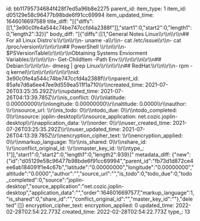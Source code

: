 id: bb11795734684f428f7ed5a96b8e2275
parent_id: 
item_type: 1
item_id: d05129e58c96477b98bde6f91cc69994
item_updated_time: 1646016697589
title_diff: "[{\"diffs\":[[1,\"3e90c0fe4a544c74be747ccfd4a2388f\"]],\"start1\":0,\"start2\":0,\"length1\":0,\"length2\":32}]"
body_diff: "[{\"diffs\":[[1,\"General Notes Linux\\\r\\\n\\\r\\\n## For all Linux Distro's:\\\r\\\n\\\r\\\n- uname -a\\\r\\\n- cat /etc/issue\\\r\\\n- cat /proc/version\\\r\\\n\\\r\\\n## PowerShell \\\r\\\n\\\r\\\n- $PSVersionTable\\\r\\\n\\\r\\\nObtaining Systems Enviorment Variables:\\\r\\\n\\\r\\\n- Get-ChildItem -Path Env:\\\r\\\n\\\r\\\n\\\r\\\n## Debian:\\\r\\\n\\\r\\\n- dmesg | grep Linux\\\r\\\n\\\r\\\n## RedHat:\\\r\\\n\\\r\\\n- rpm -q kernel\\\r\\\n\\\r\\\n\\\r\\\n\\\r\\\nid: 3e90c0fe4a544c74be747ccfd4a2388f\\\r\\\nparent_id: 85afe7d6a6ee47ee9d559ea511f1a710\\\r\\\ncreated_time: 2021-07-26T03:25:35.292Z\\\r\\\nupdated_time: 2021-07-26T04:13:39.785Z\\\r\\\nis_conflict: 0\\\r\\\nlatitude: 0.00000000\\\r\\\nlongitude: 0.00000000\\\r\\\naltitude: 0.0000\\\r\\\nauthor: \\\r\\\nsource_url: \\\r\\\nis_todo: 0\\\r\\\ntodo_due: 0\\\r\\\ntodo_completed: 0\\\r\\\nsource: joplin-desktop\\\r\\\nsource_application: net.cozic.joplin-desktop\\\r\\\napplication_data: \\\r\\\norder: 0\\\r\\\nuser_created_time: 2021-07-26T03:25:35.292Z\\\r\\\nuser_updated_time: 2021-07-26T04:13:39.785Z\\\r\\\nencryption_cipher_text: \\\r\\\nencryption_applied: 0\\\r\\\nmarkup_language: 1\\\r\\\nis_shared: 0\\\r\\\nshare_id: \\\r\\\nconflict_original_id: \\\r\\\nmaster_key_id: \\\r\\\ntype_: 1\"]],\"start1\":0,\"start2\":0,\"length1\":0,\"length2\":939}]"
metadata_diff: {"new":{"id":"d05129e58c96477b98bde6f91cc69994","parent_id":"fb73d1d872ce4ee6ab184091f1e4c67b","latitude":"0.00000000","longitude":"0.00000000","altitude":"0.0000","author":"","source_url":"","is_todo":0,"todo_due":0,"todo_completed":0,"source":"joplin-desktop","source_application":"net.cozic.joplin-desktop","application_data":"","order":1646016697577,"markup_language":1,"is_shared":0,"share_id":"","conflict_original_id":"","master_key_id":""},"deleted":[]}
encryption_cipher_text: 
encryption_applied: 0
updated_time: 2022-02-28T02:54:22.773Z
created_time: 2022-02-28T02:54:22.773Z
type_: 13